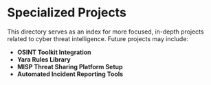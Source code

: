 # Specialized Projects

This directory serves as an index for more focused, in-depth projects related to cyber threat intelligence. Future projects may include:

- **OSINT Toolkit Integration**
- **Yara Rules Library**
- **MISP Threat Sharing Platform Setup**
- **Automated Incident Reporting Tools**


